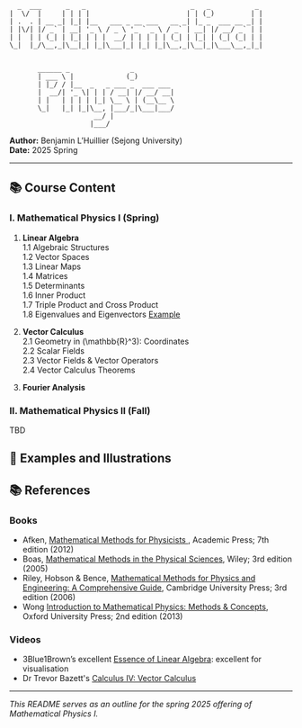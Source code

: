       _  ___      _   _                          _   _           _  
    |  \/  |     | | | |                        | | (_)         | |  
    | .  . | __ _| |_| |__   ___ _ __ ___   __ _| |_ _  ___ __ _| |  
    | |\/| |/ _` | __| '_ \ / _ \ '_ ` _ \ / _` | __| |/ __/ _` | |  
    | |  | | (_| | |_| | | |  __/ | | | | | (_| | |_| | (_| (_| | |  
    \_|  |_/\__,_|\__|_| |_|\___|_| |_| |_|\__,_|\__|_|\___\__,_|_|  
                                                                 
                                                                 
           ______ _               _                            
           | ___ \ |             (_)                           
           | |_/ / |__  _   _ ___ _  ___ ___                   
           |  __/| '_ \| | | / __| |/ __/ __|                  
           | |   | | | | |_| \__ \ | (__\__ \                  
           \_|   |_| |_|\__, |___/_|\___|___/                  
                         __/ |                                 
                        |___/                                                                                                                                              
                                                                                                                           

**Author:** Benjamin L’Huillier (Sejong University)  
**Date:** 2025 Spring  

---

## 📚 Course Content

### I. Mathematical Physics I (Spring)

1. **Linear Algebra**  
   1.1 Algebraic Structures  
   1.2 Vector Spaces  
   1.3 Linear Maps  
   1.4 Matrices  
   1.5 Determinants  
   1.6 Inner Product  
   1.7 Triple Product and Cross Product  
   1.8 Eigenvalues and Eigenvectors  [Example](Examples/I_Linear_Algebra/coordinates.ipynb)
2. **Vector Calculus**  
   2.1 Geometry in \(\mathbb{R}^3\): Coordinates  
   2.2 Scalar Fields  
   2.3 Vector Fields & Vector Operators  
   2.4 Vector Calculus Theorems

3. **Fourier Analysis**

### II. Mathematical Physics II (Fall)
 
 TBD

## 🎨 Examples and Illustrations



## 📚 References

### Books
* Afken, [Mathematical Methods for Physicists ](https://www.amazon.com/Mathematical-Methods-Physicists-Comprehensive-Guide/dp/0123846544/ref=monarch_sidesheet_title), Academic Press; 7th edition (2012)
* Boas, [Mathematical Methods in the Physical Sciences](https://www.amazon.com/Mathematical-Methods-Physical-Sciences-Mary/dp/0471365807/ref=monarch_sidesheet_title), Wiley; 3rd edition (2005)
* Riley, Hobson & Bence, [Mathematical Methods for Physics and Engineering: A Comprehensive Guide](https://www.amazon.com/Mathematical-Methods-Physics-Engineering-Comprehensive/dp/0521679710), Cambridge University Press; 3rd edition (2006)
* Wong [Introduction to Mathematical Physics: Methods & Concepts](https://www.amazon.com/Introduction-Mathematical-Physics-Methods-Concepts/dp/0199641390/ref=monarch_sidesheet_title), Oxford University Press; 2nd edition (2013)

### Videos
* 3Blue1Brown’s excellent [Essence of Linear Algebra](https://www.youtube.com/playlist?list=PLZHQObOWTQDPD3MizzM2xVFitgF8hE_ab): excellent for visualisation
* Dr Trevor Bazett's [Calculus IV: Vector Calculus](https://www.youtube.com/playlist?list=PLHXZ9OQGMqxfW0GMqeUE1bLKaYor6kbHa)

---

*This README serves as an outline for the spring 2025 offering of Mathematical Physics I.*  
